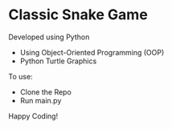 # Classic Snake Game

Developed using Python

- Using Object-Oriented Programming (OOP)
- Python Turtle Graphics

To use:

- Clone the Repo
- Run main.py

Happy Coding!